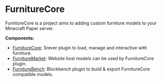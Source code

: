 # FurnitureCore

FurnitureCore is a project aims to adding custom furniture models to your Minecraft Paper server.

**Components:**
- [FurnitureCore](https://github.com/FurnitureCore/FurnitureCore): Srever plugin to load, manage and interactive with furniture.
- [FurnitureMarket](https://github.com/FurnitureCore/FurnitureMarket): Website host models can be used by FurnitureCore plugin.
- [FurnitureBench](https://github.com/FurnitureCore/FurnitureBench): Blockbench plugin to build & export FurnitureCore compatible models.
